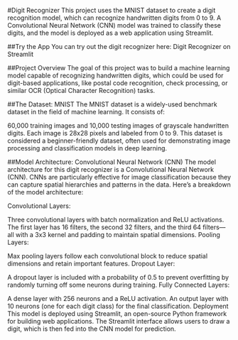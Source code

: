 #Digit Recognizer
This project uses the MNIST dataset to create a digit recognition model, which can recognize handwritten digits from 0 to 9. A Convolutional Neural Network (CNN) model was trained to classify these digits, and the model is deployed as a web application using Streamlit.

##Try the App
You can try out the digit recognizer here: Digit Recognizer on Streamlit

##Project Overview
The goal of this project was to build a machine learning model capable of recognizing handwritten digits, which could be used for digit-based applications, like postal code recognition, check processing, or similar OCR (Optical Character Recognition) tasks.

##The Dataset: MNIST
The MNIST dataset is a widely-used benchmark dataset in the field of machine learning. It consists of:

60,000 training images and 10,000 testing images of grayscale handwritten digits.
Each image is 28x28 pixels and labeled from 0 to 9.
This dataset is considered a beginner-friendly dataset, often used for demonstrating image processing and classification models in deep learning.

##Model Architecture: Convolutional Neural Network (CNN)
The model architecture for this digit recognizer is a Convolutional Neural Network (CNN). CNNs are particularly effective for image classification because they can capture spatial hierarchies and patterns in the data. Here’s a breakdown of the model architecture:

Convolutional Layers:

Three convolutional layers with batch normalization and ReLU activations.
The first layer has 16 filters, the second 32 filters, and the third 64 filters—all with a 3x3 kernel and padding to maintain spatial dimensions.
Pooling Layers:

Max pooling layers follow each convolutional block to reduce spatial dimensions and retain important features.
Dropout Layer:

A dropout layer is included with a probability of 0.5 to prevent overfitting by randomly turning off some neurons during training.
Fully Connected Layers:

A dense layer with 256 neurons and a ReLU activation.
An output layer with 10 neurons (one for each digit class) for the final classification.
Deployment
This model is deployed using Streamlit, an open-source Python framework for building web applications. The Streamlit interface allows users to draw a digit, which is then fed into the CNN model for prediction.

